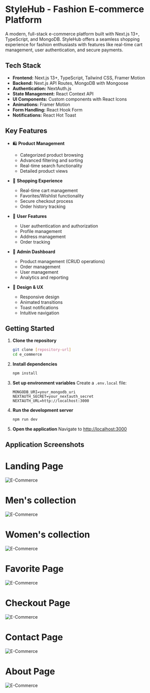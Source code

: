 # StyleHub - Fashion E-commerce Platform

A modern, full-stack e-commerce platform built with Next.js 13+, TypeScript, and MongoDB. StyleHub offers a seamless shopping experience for fashion enthusiasts with features like real-time cart management, user authentication, and secure payments.

## Tech Stack

- **Frontend:** Next.js 13+, TypeScript, Tailwind CSS, Framer Motion
- **Backend:** Next.js API Routes, MongoDB with Mongoose
- **Authentication:** NextAuth.js
- **State Management:** React Context API
- **UI Components:** Custom components with React Icons
- **Animations:** Framer Motion
- **Form Handling:** React Hook Form
- **Notifications:** React Hot Toast

## Key Features

- 🛍️ **Product Management**

  - Categorized product browsing
  - Advanced filtering and sorting
  - Real-time search functionality
  - Detailed product views

- 🛒 **Shopping Experience**

  - Real-time cart management
  - Favorites/Wishlist functionality
  - Secure checkout process
  - Order history tracking

- 👤 **User Features**

  - User authentication and authorization
  - Profile management
  - Address management
  - Order tracking

- 👑 **Admin Dashboard**

  - Product management (CRUD operations)
  - Order management
  - User management
  - Analytics and reporting

- 🎨 **Design & UX**
  - Responsive design
  - Animated transitions
  - Toast notifications
  - Intuitive navigation

## Getting Started

1. **Clone the repository**

   ```bash
   git clone [repository-url]
   cd e_commerce
   ```

2. **Install dependencies**

   ```bash
   npm install
   ```

3. **Set up environment variables**
   Create a `.env.local` file:

   ```
   MONGODB_URI=your_mongodb_uri
   NEXTAUTH_SECRET=your_nextauth_secret
   NEXTAUTH_URL=http://localhost:3000
   ```

4. **Run the development server**

   ```bash
   npm run dev
   ```

5. **Open the application**
   Navigate to [http://localhost:3000](http://localhost:3000)

## Application Screenshots

# Landing Page

![E-Commerce](https://github.com/manishkumar632/prodigy/blob/main/e_commerce/images/Screenshot7.png)

# Men's collection

![E-Commerce](https://github.com/manishkumar632/prodigy/blob/main/e_commerce/images/Screenshot6.png)

# Women's collection

![E-Commerce](https://github.com/manishkumar632/prodigy/blob/main/e_commerce/images/Screenshot5.png)

# Favorite Page

![E-Commerce](https://github.com/manishkumar632/prodigy/blob/main/e_commerce/images/Screenshot2.png)

# Checkout Page

![E-Commerce](https://github.com/manishkumar632/prodigy/blob/main/e_commerce/images/Screenshot1.png)

# Contact Page

![E-Commerce](https://github.com/manishkumar632/prodigy/blob/main/e_commerce/images/Screenshot3.png)

# About Page

![E-Commerce](https://github.com/manishkumar632/prodigy/blob/main/e_commerce/images/Screenshot4.png)
